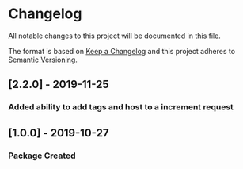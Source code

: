# Changelog
All notable changes to this project will be documented in this file.

The format is based on [Keep a Changelog](http://keepachangelog.com/)
and this project adheres to [Semantic Versioning](http://semver.org/).

## [2.2.0] - 2019-11-25
### Added ability to add tags and host to a increment request

## [1.0.0] - 2019-10-27
### Package Created